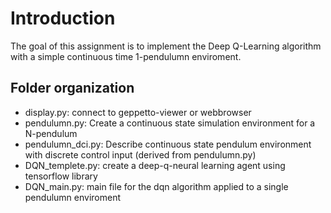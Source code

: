 # Introduction

The goal of this assignment is to implement the Deep Q-Learning algorithm with a simple continuous time 1-pendulumn enviroment.

## Folder organization

* display.py: connect to geppetto-viewer or webbrowser
* pendulumn.py: Create a continuous state simulation environment for a N-pendulum
* pendulumn_dci.py: Describe continuous state pendulum environment with discrete control input (derived from pendulumn.py)
* DQN_templete.py: create a deep-q-neural learning agent using tensorflow library
* DQN_main.py: main file for the dqn algorithm applied to a single pendulumn enviroment